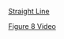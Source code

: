 [Straight Line](https://www.youtube.com/watch?v=ddbK3lsctK8)

[Figure 8 Video](https://www.youtube.com/watch?v=XTS3uJ2DYwY)
